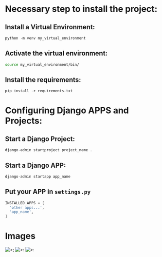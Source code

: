 # Necessary step to install the project:

## Install a Virtual Environment:

```python
python -m venv my_virtual_environment
```

## Activate the virtual environment:

```bash
source my_virtual_environment/bin/
```

## Install the requirements:

```python
pip install -r requirements.txt
```

# Configuring Django APPS and Projects:

## Start a Django Project:

```python
django-admin startproject project_name .
```

## Start a Django APP:

```python
django-admin startapp app_name
```

## Put your APP in ```settings.py```

```python
INSTALLED_APPS = [
  'other apps...',
  'app_name',
]
```

# Images
![>;](https://i.imgur.com/44nuSkZ.png)
![>:](https://i.imgur.com/p5kdVqp.png)
![>:](https://i.imgur.com/18tlXiD.png)
